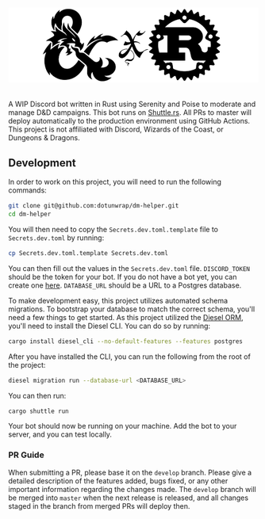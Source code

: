# <p align="center"><img src="assets/banner.png" style="width: 450; margin: 1rem 0 0 0" /></p>

A WIP Discord bot written in Rust using Serenity and Poise to moderate and manage D&amp;D campaigns.
This bot runs on [Shuttle.rs](https://shuttle.rs). All PRs to master will deploy automatically to the production environment using GitHub Actions.
This project is not affiliated with Discord, Wizards of the Coast, or Dungeons &amp; Dragons.

## Development

In order to work on this project, you will need to run the following commands:

```bash
git clone git@github.com:dotunwrap/dm-helper.git
cd dm-helper
```

You will then need to copy the `Secrets.dev.toml.template` file to `Secrets.dev.toml` by running:

```bash
cp Secrets.dev.toml.template Secrets.dev.toml
```

You can then fill out the values in the `Secrets.dev.toml` file.
`DISCORD_TOKEN` should be the token for your bot. If you do not have a bot yet, you can create one [here](https://discord.com/developers/applications).
`DATABASE_URL` should be a URL to a Postgres database.

To make development easy, this project utilizes automated schema migrations. To bootstrap your database to match the correct schema, you'll need a few things to get started.
As this project utilized the [Diesel ORM](https://github.com/diesel-rs/diesel), you'll need to install the Diesel CLI. You can do so by running:

```bash
cargo install diesel_cli --no-default-features --features postgres
```

After you have installed the CLI, you can run the following from the root of the project:

```bash
diesel migration run --database-url <DATABASE_URL>
```

You can then run:

```bash
cargo shuttle run
```

Your bot should now be running on your machine. Add the bot to your server, and you can test locally.

### PR Guide

When submitting a PR, please base it on the `develop` branch.
Please give a detailed description of the features added, bugs fixed, or any other important information regarding the changes made.
The `develop` branch will be merged into `master` when the next release is released, and all changes staged in the branch from merged PRs will deploy then.
